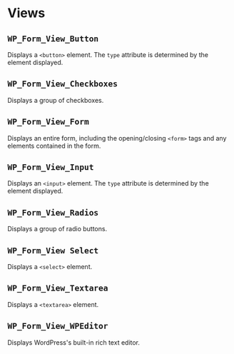 Views
=====

`WP_Form_View_Button`
---------------------

Displays a `<button>` element. The `type` attribute is determined by the element displayed.

`WP_Form_View_Checkboxes`
-------------------------

Displays a group of checkboxes.

`WP_Form_View_Form`
-------------------

Displays an entire form, including the opening/closing `<form>` tags and any elements contained in the form.

`WP_Form_View_Input`
--------------------

Displays an `<input>` element. The `type` attribute is determined by the element displayed.

`WP_Form_View_Radios`
---------------------

Displays a group of radio buttons.

`WP_Form_View Select`
---------------------

Displays a `<select>` element.

`WP_Form_View_Textarea`
-----------------------

Displays a `<textarea>` element.

`WP_Form_View_WPEditor`
-----------------------

Displays WordPress's built-in rich text editor.
